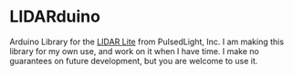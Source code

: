 # LIDARduino
Arduino Library for the [LIDAR Lite](http://pulsedlight3d.com) from PulsedLight, Inc.
I am making this library for my own use, and work on it
when I have time. I make no guarantees on future
development, but you are welcome to use it.

